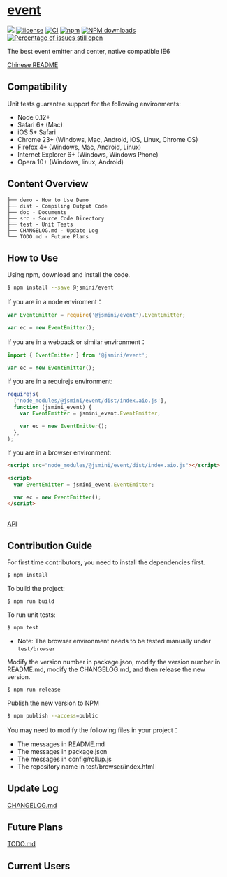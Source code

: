 # [event](https://github.com/jsmini/event)

[![](https://img.shields.io/badge/Powered%20by-jslib%20base-brightgreen.svg)](https://github.com/yanhaijing/jslib-base)
[![license](https://img.shields.io/badge/license-MIT-blue.svg)](https://github.com/jsmini/event/blob/master/LICENSE)
[![CI](https://github.com/jsmini/event/actions/workflows/ci.yml/badge.svg?branch=master)](https://github.com/jsmini/event/actions/workflows/ci.yml)
[![npm](https://img.shields.io/badge/npm-0.8.0-orange.svg)](https://www.npmjs.com/package/@jsmini/event)
[![NPM downloads](http://img.shields.io/npm/dm/@jsmini/event.svg?style=flat-square)](http://www.npmtrends.com/@jsmini/event)
[![Percentage of issues still open](http://isitmaintained.com/badge/open/jsmini/event.svg)](http://isitmaintained.com/project/jsmini/event 'Percentage of issues still open')

The best event emitter and center, native compatible IE6

[Chinese README](https://github.com/jsmini/event/blob/master/README_CN.md)

## Compatibility

Unit tests guarantee support for the following environments:

- Node 0.12+
- Safari 6+ (Mac)
- iOS 5+ Safari
- Chrome 23+ (Windows, Mac, Android, iOS, Linux, Chrome OS)
- Firefox 4+ (Windows, Mac, Android, Linux)
- Internet Explorer 6+ (Windows, Windows Phone)
- Opera 10+ (Windows, linux, Android)

## Content Overview

```
├── demo - How to Use Demo
├── dist - Compiling Output Code
├── doc - Documents
├── src - Source Code Directory
├── test - Unit Tests
├── CHANGELOG.md - Update Log
└── TODO.md - Future Plans
```

## How to Use

Using npm, download and install the code.

```bash
$ npm install --save @jsmini/event
```

If you are in a node enviroment：

```js
var EventEmitter = require('@jsmini/event').EventEmitter;

var ec = new EventEmitter();
```

If you are in a webpack or similar environment：

```js
import { EventEmitter } from '@jsmini/event';

var ec = new EventEmitter();
```

If you are in a requirejs environment:

```js
requirejs(
  ['node_modules/@jsmini/event/dist/index.aio.js'],
  function (jsmini_event) {
    var EventEmitter = jsmini_event.EventEmitter;

    var ec = new EventEmitter();
  },
);
```

If you are in a browser environment:

```html
<script src="node_modules/@jsmini/event/dist/index.aio.js"></script>

<script>
  var EventEmitter = jsmini_event.EventEmitter;

  var ec = new EventEmitter();
</script>
```

##

[API](https://github.com/jsmini/event/blob/master/doc/api.md)

## Contribution Guide

For first time contributors, you need to install the dependencies first.

```bash
$ npm install
```

To build the project:

```bash
$ npm run build
```

To run unit tests:

```bash
$ npm test
```

- Note: The browser environment needs to be tested manually under `test/browser`

Modify the version number in package.json, modify the version number in README.md, modify the CHANGELOG.md, and then release the new version.

```bash
$ npm run release
```

Publish the new version to NPM

```bash
$ npm publish --access=public
```

You may need to modify the following files in your project：

- The messages in README.md
- The messages in package.json
- The messages in config/rollup.js
- The repository name in test/browser/index.html

## Update Log

[CHANGELOG.md](https://github.com/jsmini/event/blob/master/CHANGELOG.md)

## Future Plans

[TODO.md](https://github.com/jsmini/event/blob/master/TODO.md)

## Current Users
